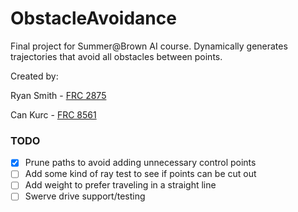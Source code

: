 # ObstacleAvoidance

Final project for Summer@Brown AI course. Dynamically generates trajectories that avoid all obstacles between points.

Created by:

Ryan Smith - [FRC 2875](https://www.thebluealliance.com/team/2875)

Can Kurc - [FRC 8561](https://www.thebluealliance.com/team/8561)

### TODO

- [X] Prune paths to avoid adding unnecessary control points
- [ ] Add some kind of ray test to see if points can be cut out
- [ ] Add weight to prefer traveling in a straight line
- [ ] Swerve drive support/testing